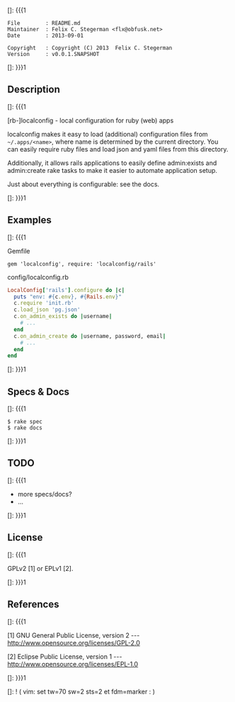 []: {{{1

    File        : README.md
    Maintainer  : Felix C. Stegerman <flx@obfusk.net>
    Date        : 2013-09-01

    Copyright   : Copyright (C) 2013  Felix C. Stegerman
    Version     : v0.0.1.SNAPSHOT

[]: }}}1

## Description
[]: {{{1

  [rb-]localconfig - local configuration for ruby (web) apps

  localconfig makes it easy to load (additional) configuration files
  from `~/.apps/<name>`, where name is determined by the current
  directory.  You can easily require ruby files and load json and yaml
  files from this directory.

  Additionally, it allows rails applications to easily define
  admin:exists and admin:create rake tasks to make it easier to
  automate application setup.

  Just about everything is configurable: see the docs.

[]: }}}1

## Examples
[]: {{{1

Gemfile

```
gem 'localconfig', require: 'localconfig/rails'
```

config/localconfig.rb

```ruby
LocalConfig['rails'].configure do |c|
  puts "env: #{c.env}, #{Rails.env}"
  c.require 'init.rb'
  c.load_json 'pg.json'
  c.on_admin_exists do |username|
    # ...
  end
  c.on_admin_create do |username, password, email|
    # ...
  end
end
```

[]: }}}1

## Specs & Docs
[]: {{{1

    $ rake spec
    $ rake docs

[]: }}}1

## TODO
[]: {{{1

  * more specs/docs?
  * ...

[]: }}}1

## License
[]: {{{1

  GPLv2 [1] or EPLv1 [2].

[]: }}}1

## References
[]: {{{1

  [1] GNU General Public License, version 2
  --- http://www.opensource.org/licenses/GPL-2.0

  [2] Eclipse Public License, version 1
  --- http://www.opensource.org/licenses/EPL-1.0

[]: }}}1

[]: ! ( vim: set tw=70 sw=2 sts=2 et fdm=marker : )
